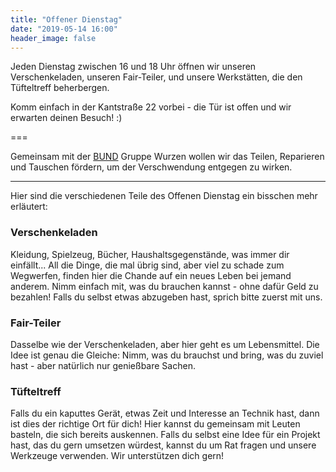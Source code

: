 ```yaml
---
title: "Offener Dienstag"
date: "2019-05-14 16:00"
header_image: false
---
```


Jeden Dienstag zwischen 16 und 18 Uhr öffnen wir unseren Verschenkeladen, unseren Fair-Teiler, und unsere Werkstätten, die den Tüfteltreff beherbergen.

Komm einfach in der Kantstraße 22 vorbei - die Tür ist offen und wir erwarten deinen Besuch! :)

===

Gemeinsam mit der [BUND](https://www.bund.net/) Gruppe Wurzen wollen wir das Teilen, Reparieren und Tauschen fördern, um der Verschwendung entgegen zu wirken.

---

Hier sind die verschiedenen Teile des Offenen Dienstag ein bisschen mehr erläutert:

### Verschenkeladen

Kleidung, Spielzeug, Bücher, Haushaltsgegenstände, was immer dir einfällt... All die Dinge, die mal übrig sind, aber viel zu schade zum Wegwerfen, finden hier die Chande auf ein neues Leben bei jemand anderem. Nimm einfach mit, was du brauchen kannst - ohne dafür Geld zu bezahlen! Falls du selbst etwas abzugeben hast, sprich bitte zuerst mit uns.

### Fair-Teiler

Dasselbe wie der Verschenkeladen, aber hier geht es um Lebensmittel. Die Idee ist genau die Gleiche: Nimm, was du brauchst und bring, was du zuviel hast - aber natürlich nur genießbare Sachen.

### Tüfteltreff

Falls du ein kaputtes Gerät, etwas Zeit und Interesse an Technik hast, dann ist dies der richtige Ort für dich! Hier kannst du gemeinsam mit Leuten basteln, die sich bereits auskennen. Falls du selbst eine Idee für ein Projekt hast, das du gern umsetzen würdest, kannst du um Rat fragen und unsere Werkzeuge verwenden. Wir unterstützen dich gern!
